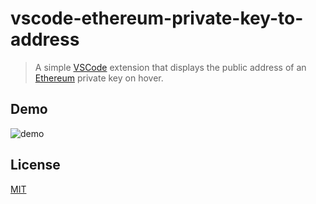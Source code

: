 # vscode-ethereum-private-key-to-address

> A simple [VSCode](https://github.com/microsoft/vscode) extension that displays the public address of an [Ethereum](https://ethereum.org/) private key on hover.

## Demo

![demo](https://user-images.githubusercontent.com/168240/116673139-dbcfa700-a957-11eb-9195-290ba73ae3dc.gif)

## License

[MIT](LICENSE)
